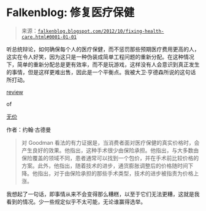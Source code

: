 <!--yml

category: 未分类

date: 2024-05-12 20:21:21

-->

# Falkenblog: 修复医疗保健

> 来源：[`falkenblog.blogspot.com/2012/10/fixing-health-care.html#0001-01-01`](http://falkenblog.blogspot.com/2012/10/fixing-health-care.html#0001-01-01)

听总统辩论，如何确保每个人的医疗保健，而不惩罚那些预期医疗费用更高的人，这实在令人好笑，因为这只是一种伪装成简单工程问题的重新分配。在这种情况下，简单的重新分配总是更有效率，而不是玩游戏，这样没有人会意识到真正发生的事情，但是这样更难出售，因此是一个平衡点。我被大卫·亨德森所说的这句话所打动。

[review](http://www.cato.org/pubs/regulation/regv35n3/v35n3-8.pdf#page=6)

of

[无价](http://www.amazon.com/Priceless-Healthcare-Independent-Studies-Political/dp/1598130838/ref=sr_1_1?s=books&ie=UTF8&qid=1349464953&sr=1-1)

作者：约翰·古德曼

> 对 Goodman 看法的有力证据是，当消费者面对医疗保健的真实价格时，会产生良好的效果。他指出，这种手术很少由保险承担。他指出，与大多数由保险覆盖的领域不同，患者通常可以找到一个包价，并在手术前比较价格的方案。此外，他指出，随着技术的进步，通货膨胀调整后的价格随时间下降。他指出，对于由保险承担的那些手术类型，技术的进步被指责为价格上涨。

我想起了一句话，即事情从来不会变得那么糟糕，以至于它们无法更糟，这就是我看到的情况。少一些规定似乎不太可能，无论谁赢得选举。
